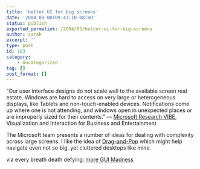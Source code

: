 ```yaml
---
title: 'better UI for big screens'
date: '2004-03-08T09:43:10-08:00'
status: publish
exported_permalink: /2004/03/better-ui-for-big-screens
author: sarah
excerpt: ''
type: post
id: 103
category:
    - Uncategorized
tag: []
post_format: []
---
```

“Our user interface designs do not scale well to the available screen real estate. Windows are hard to access on very large or heterogeneous displays, like Tablets and non-touch-enabled devices. Notifications come up where one is not attending, and windows open in unexpected places or are improperly sized for their contents.” — [Microsoft Research VIBE](http://research.microsoft.com/vibe/), Visualization and Interaction for Business and Entertainment

The Microsoft team presents a number of ideas for dealing with complexity across large screens. I like the idea of [Drag-and-Pop](http://host130.ipowerweb.com/~patrickb/projects/dragandpop/demo/dragandpop.swf) which might help navigate even not so big. yet cluttered desktops like mine.

via every breath death defying: [more GUI Madness](http://everybreathdeathdefying.com/blog/archives/000028.html)